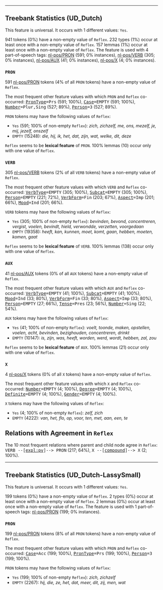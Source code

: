 

--------------------------------------------------------------------------------

## Treebank Statistics (UD_Dutch)

This feature is universal.
It occurs with 1 different values: `Yes`.

941 tokens (0%) have a non-empty value of `Reflex`.
232 types (1%) occur at least once with a non-empty value of `Reflex`.
157 lemmas (1%) occur at least once with a non-empty value of `Reflex`.
The feature is used with 4 part-of-speech tags: [nl-pos/PRON]() (591; 0% instances), [nl-pos/VERB]() (305; 0% instances), [nl-pos/AUX]() (41; 0% instances), [nl-pos/X]() (4; 0% instances).

### `PRON`

591 [nl-pos/PRON]() tokens (4% of all `PRON` tokens) have a non-empty value of `Reflex`.

The most frequent other feature values with which `PRON` and `Reflex` co-occurred: <tt><a href="PronType.html">PronType</a>=Prs</tt> (591; 100%), <tt><a href="Case.html">Case</a>=EMPTY</tt> (591; 100%), <tt><a href="Number.html">Number</a>=Plur,Sing</tt> (527; 89%), <tt><a href="Person.html">Person</a>=3</tt> (527; 89%).

`PRON` tokens may have the following values of `Reflex`:

* `Yes` (591; 100% of non-empty `Reflex`): <em>zich, zichzelf, me, ons, mezelf, je, mij, jezelf, onszelf</em>
* `EMPTY` (15248): <em>die, hij, ik, het, dat, zijn, wat, welke, dit, deze</em>

`Reflex` seems to be **lexical feature** of `PRON`. 100% lemmas (10) occur only with one value of `Reflex`.

### `VERB`

305 [nl-pos/VERB]() tokens (2% of all `VERB` tokens) have a non-empty value of `Reflex`.

The most frequent other feature values with which `VERB` and `Reflex` co-occurred: <tt><a href="VerbType.html">VerbType</a>=EMPTY</tt> (305; 100%), <tt><a href="Subcat.html">Subcat</a>=EMPTY</tt> (305; 100%), <tt><a href="Person.html">Person</a>=EMPTY</tt> (221; 72%), <tt><a href="VerbForm.html">VerbForm</a>=Fin</tt> (203; 67%), <tt><a href="Aspect.html">Aspect</a>=Imp</tt> (201; 66%), <tt><a href="Mood.html">Mood</a>=Ind</tt> (201; 66%).

`VERB` tokens may have the following values of `Reflex`:

* `Yes` (305; 100% of non-empty `Reflex`): <em>bevinden, bevond, concentreren, vergist, voelen, bevindt, hield, verwondde, verzetten, voorgedaan</em>
* `EMPTY` (19358): <em>heeft, kan, kunnen, moet, komt, gaan, hebben, moeten, komen, gaat</em>

`Reflex` seems to be **lexical feature** of `VERB`. 100% lemmas (138) occur only with one value of `Reflex`.

### `AUX`

41 [nl-pos/AUX]() tokens (0% of all `AUX` tokens) have a non-empty value of `Reflex`.

The most frequent other feature values with which `AUX` and `Reflex` co-occurred: <tt><a href="VerbType.html">VerbType</a>=EMPTY</tt> (41; 100%), <tt><a href="Subcat.html">Subcat</a>=EMPTY</tt> (41; 100%), <tt><a href="Mood.html">Mood</a>=Ind</tt> (33; 80%), <tt><a href="VerbForm.html">VerbForm</a>=Fin</tt> (33; 80%), <tt><a href="Aspect.html">Aspect</a>=Imp</tt> (33; 80%), <tt><a href="Person.html">Person</a>=EMPTY</tt> (27; 66%), <tt><a href="Tense.html">Tense</a>=Pres</tt> (23; 56%), <tt><a href="Number.html">Number</a>=Sing</tt> (22; 54%).

`AUX` tokens may have the following values of `Reflex`:

* `Yes` (41; 100% of non-empty `Reflex`): <em>voelt, toonde, maken, opstellen, voelen, acht, bevinden, bezighouden, concentreren, drinkt</em>
* `EMPTY` (10147): <em>is, zijn, was, heeft, worden, werd, wordt, hebben, zal, zou</em>

`Reflex` seems to be **lexical feature** of `AUX`. 100% lemmas (21) occur only with one value of `Reflex`.

### `X`

4 [nl-pos/X]() tokens (0% of all `X` tokens) have a non-empty value of `Reflex`.

The most frequent other feature values with which `X` and `Reflex` co-occurred: <tt><a href="Number.html">Number</a>=EMPTY</tt> (4; 100%), <tt><a href="Degree.html">Degree</a>=EMPTY</tt> (4; 100%), <tt><a href="Definite.html">Definite</a>=EMPTY</tt> (4; 100%), <tt><a href="Gender.html">Gender</a>=EMPTY</tt> (4; 100%).

`X` tokens may have the following values of `Reflex`:

* `Yes` (4; 100% of non-empty `Reflex`): <em>zelf, zich</em>
* `EMPTY` (4222): <em>van, het, flo, op, voor, ten, met, aan, een, te</em>

## Relations with Agreement in `Reflex`

The 10 most frequent relations where parent and child node agree in `Reflex`:
<tt>VERB --[<a href="../dep/expl:pv.html">expl:pv</a>]--> PRON</tt> (217; 64%),
<tt>X --[<a href="../dep/compound.html">compound</a>]--> X</tt> (2; 100%).



--------------------------------------------------------------------------------

## Treebank Statistics (UD_Dutch-LassySmall)

This feature is universal.
It occurs with 1 different values: `Yes`.

199 tokens (0%) have a non-empty value of `Reflex`.
2 types (0%) occur at least once with a non-empty value of `Reflex`.
2 lemmas (0%) occur at least once with a non-empty value of `Reflex`.
The feature is used with 1 part-of-speech tags: [nl-pos/PRON]() (199; 0% instances).

### `PRON`

199 [nl-pos/PRON]() tokens (8% of all `PRON` tokens) have a non-empty value of `Reflex`.

The most frequent other feature values with which `PRON` and `Reflex` co-occurred: <tt><a href="Case.html">Case</a>=Acc</tt> (199; 100%), <tt><a href="PronType.html">PronType</a>=Prs</tt> (199; 100%), <tt><a href="Person.html">Person</a>=3</tt> (199; 100%).

`PRON` tokens may have the following values of `Reflex`:

* `Yes` (199; 100% of non-empty `Reflex`): <em>zich, zichzelf</em>
* `EMPTY` (2267): <em>hij, die, ze, het, dat, meer, dit, zij, men, wat</em>

